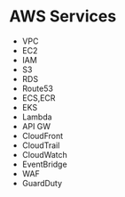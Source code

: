 # AWS Services
- VPC
- EC2
- IAM
- S3
- RDS
- Route53
- ECS,ECR
- EKS
- Lambda
- API GW
- CloudFront
- CloudTrail
- CloudWatch
- EventBridge
- WAF
- GuardDuty
